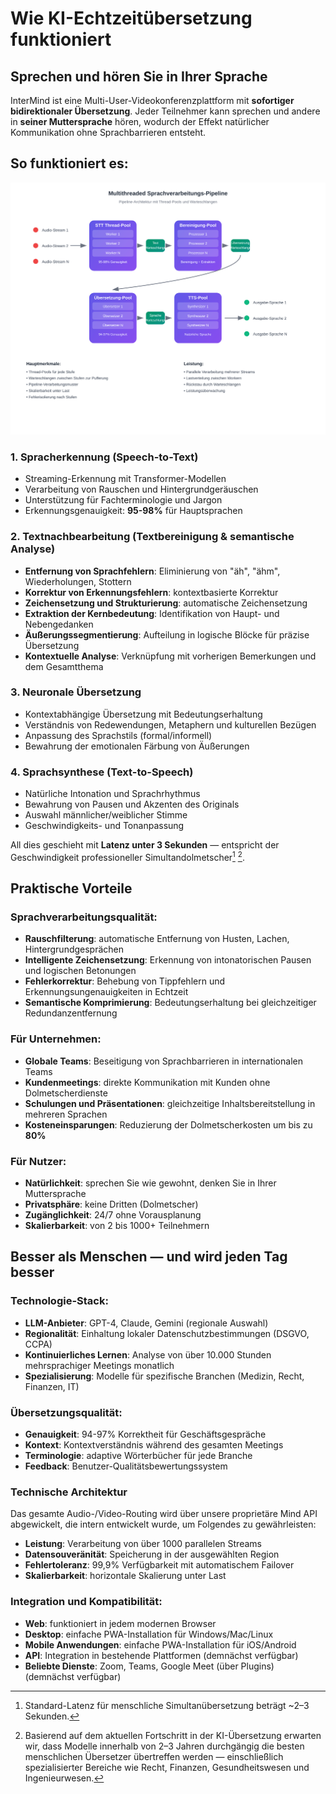 # Wie KI-Echtzeitübersetzung funktioniert

## Sprechen und hören Sie in Ihrer Sprache

InterMind ist eine Multi-User-Videokonferenzplattform mit **sofortiger bidirektionaler Übersetzung**. Jeder Teilnehmer kann sprechen und andere in **seiner Muttersprache** hören, wodurch der Effekt natürlicher Kommunikation ohne Sprachbarrieren entsteht.

## So funktioniert es:

<!-- :::details Show diagram of AI translation process
::: -->

![](./interpretating.svg)

### 1. **Spracherkennung (Speech-to-Text)**

- Streaming-Erkennung mit Transformer-Modellen
- Verarbeitung von Rauschen und Hintergrundgeräuschen
- Unterstützung für Fachterminologie und Jargon
- Erkennungsgenauigkeit: **95-98%** für Hauptsprachen

### 2. **Textnachbearbeitung (Textbereinigung & semantische Analyse)**

- **Entfernung von Sprachfehlern**: Eliminierung von "äh", "ähm", Wiederholungen, Stottern
- **Korrektur von Erkennungsfehlern**: kontextbasierte Korrektur
- **Zeichensetzung und Strukturierung**: automatische Zeichensetzung
- **Extraktion der Kernbedeutung**: Identifikation von Haupt- und Nebengedanken
- **Äußerungssegmentierung**: Aufteilung in logische Blöcke für präzise Übersetzung
- **Kontextuelle Analyse**: Verknüpfung mit vorherigen Bemerkungen und dem Gesamtthema

### 3. **Neuronale Übersetzung**

- Kontextabhängige Übersetzung mit Bedeutungserhaltung
- Verständnis von Redewendungen, Metaphern und kulturellen Bezügen
- Anpassung des Sprachstils (formal/informell)
- Bewahrung der emotionalen Färbung von Äußerungen

### 4. **Sprachsynthese (Text-to-Speech)**

- Natürliche Intonation und Sprachrhythmus
- Bewahrung von Pausen und Akzenten des Originals
- Auswahl männlicher/weiblicher Stimme
- Geschwindigkeits- und Tonanpassung

All dies geschieht mit **Latenz unter 3 Sekunden** — entspricht der Geschwindigkeit professioneller Simultandolmetscher[^1] [^2].

## Praktische Vorteile

### Sprachverarbeitungsqualität:

- **Rauschfilterung**: automatische Entfernung von Husten, Lachen, Hintergrundgesprächen
- **Intelligente Zeichensetzung**: Erkennung von intonatorischen Pausen und logischen Betonungen
- **Fehlerkorrektur**: Behebung von Tippfehlern und Erkennungsungenauigkeiten in Echtzeit
- **Semantische Komprimierung**: Bedeutungserhaltung bei gleichzeitiger Redundanzentfernung

### Für Unternehmen:

- **Globale Teams**: Beseitigung von Sprachbarrieren in internationalen Teams
- **Kundenmeetings**: direkte Kommunikation mit Kunden ohne Dolmetscherdienste
- **Schulungen und Präsentationen**: gleichzeitige Inhaltsbereitstellung in mehreren Sprachen
- **Kosteneinsparungen**: Reduzierung der Dolmetscherkosten um bis zu **80%**

### Für Nutzer:

- **Natürlichkeit**: sprechen Sie wie gewohnt, denken Sie in Ihrer Muttersprache
- **Privatsphäre**: keine Dritten (Dolmetscher)
- **Zugänglichkeit**: 24/7 ohne Vorausplanung
- **Skalierbarkeit**: von 2 bis 1000+ Teilnehmern

## Besser als Menschen — und wird jeden Tag besser

### Technologie-Stack:

- **LLM-Anbieter**: GPT-4, Claude, Gemini (regionale Auswahl)
- **Regionalität**: Einhaltung lokaler Datenschutzbestimmungen (DSGVO, CCPA)
- **Kontinuierliches Lernen**: Analyse von über 10.000 Stunden mehrsprachiger Meetings monatlich
- **Spezialisierung**: Modelle für spezifische Branchen (Medizin, Recht, Finanzen, IT)

### Übersetzungsqualität:

- **Genauigkeit**: 94-97% Korrektheit für Geschäftsgespräche
- **Kontext**: Kontextverständnis während des gesamten Meetings
- **Terminologie**: adaptive Wörterbücher für jede Branche
- **Feedback**: Benutzer-Qualitätsbewertungssystem

### Technische Architektur

Das gesamte Audio-/Video-Routing wird über unsere proprietäre Mind API abgewickelt, die intern entwickelt wurde, um Folgendes zu gewährleisten:

- **Leistung**: Verarbeitung von über 1000 parallelen Streams
- **Datensouveränität**: Speicherung in der ausgewählten Region
- **Fehlertoleranz**: 99,9% Verfügbarkeit mit automatischem Failover
- **Skalierbarkeit**: horizontale Skalierung unter Last

### Integration und Kompatibilität:

- **Web**: funktioniert in jedem modernen Browser
- **Desktop**: einfache PWA-Installation für Windows/Mac/Linux
- **Mobile Anwendungen**: einfache PWA-Installation für iOS/Android
- **API**: Integration in bestehende Plattformen (demnächst verfügbar)
- **Beliebte Dienste**: Zoom, Teams, Google Meet (über Plugins) (demnächst verfügbar)

[^1]: Standard-Latenz für menschliche Simultanübersetzung beträgt ~2–3 Sekunden.

[^2]: Basierend auf dem aktuellen Fortschritt in der KI-Übersetzung erwarten wir, dass Modelle innerhalb von 2–3 Jahren durchgängig die besten menschlichen Übersetzer übertreffen werden — einschließlich spezialisierter Bereiche wie Recht, Finanzen, Gesundheitswesen und Ingenieurwesen.